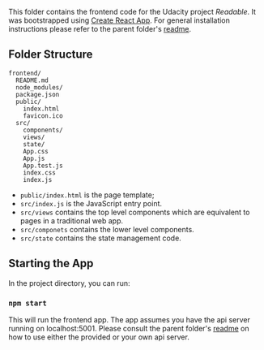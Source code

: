 This folder contains the frontend code for the Udacity project *Readable*. It was bootstrapped using [Create React App](https://github.com/facebookincubator/create-react-app). For general installation instructions please refer to the parent folder's [readme](../readme.md).

## Folder Structure

```
frontend/
  README.md
  node_modules/
  package.json
  public/
    index.html
    favicon.ico
  src/
    components/
    views/
    state/
    App.css
    App.js
    App.test.js
    index.css
    index.js
```


* `public/index.html` is the page template;
* `src/index.js` is the JavaScript entry point.
* `src/views` contains the top level components which are equivalent to pages in a traditional web app.
* `src/componets` contains the lower level components.
* `src/state` contains the state management code.


## Starting the App

In the project directory, you can run:

### `npm start`

This will run the frontend app. The app assumes you have the api server running on localhost:5001. Please consult the parent folder's [readme](../readme.md) on how to use either the provided or your own api server.

